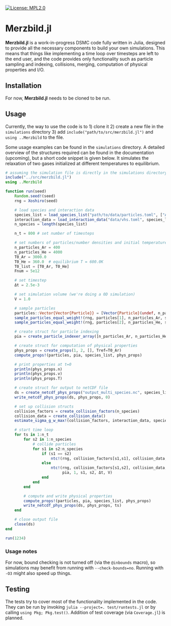 [![License: MPL2.0](https://img.shields.io/badge/License-MPL_2.0-success.svg)](https://opensource.org/license/mpl-2-0)

# Merzbild.jl
**Merzbild.jl** is a work-in-progress DSMC code fully written in Julia,
designed to provide all the necessary components to build your own simulations.
This means that things like implementing a time loop over timesteps are left to the end user,
and the code provides only functionality such as
particle sampling and indexing, collisions, merging, computation of physical properties and I/O.

## Installation

For now, **Merzbild.jl** needs to be cloned to be run.

## Usage
Currently, the way to use the code is to 1) clone it 2) create a new file in the `simulations` directory
3) add `include("path/to/src/merzbild.jl")` and `using ..Merzbild` to the file.

Some usage examples can be found in the `simulations` directory.
A detailed overview of the structures required can be found in the documentation (upcoming),
but a short code snippet is given below. It simulates the relaxation of two gases initialized at different temperatures
to equilibrium.

```julia
# assuming the simulation file is directly in the simulations directory
include("../src/merzbild.jl")
using ..Merzbild

function run(seed)
    Random.seed!(seed)
    rng = Xoshiro(seed)

    # load species and interaction data
    species_list = load_species_list("path/to/data/particles.toml", ["Ar", "He"])
    interaction_data = load_interaction_data("data/vhs.toml", species_list)
    n_species = length(species_list)

    n_t = 800 # set number of timesteps

    # set numbers of particles/number densities and initial temperatures
    n_particles_Ar = 400
    n_particles_He = 4000
    T0_Ar = 3000.0
    T0_He = 360.0  # equilibrium T = 600.0K
    T0_list = [T0_Ar, T0_He]
    Fnum = 5e12

    # set timestep
    Δt = 2.5e-3

    # set simulation volume (we're doing a 0D simulation)
    V = 1.0

    # sample particles
    particles::Vector{Vector{Particle}} = [Vector{Particle}(undef, n_particles_Ar), Vector{Particle}(undef, n_particles_He)]
    sample_particles_equal_weight!(rng, particles[1], n_particles_Ar, species_list[1].mass, T0_Ar, Fnum, 0.0, 1.0, 0.0, 1.0, 0.0, 1.0)
    sample_particles_equal_weight!(rng, particles[2], n_particles_He, species_list[2].mass, T0_He, Fnum, 0.0, 1.0, 0.0, 1.0, 0.0, 1.0)

    # create struct for particle indexing
    pia = create_particle_indexer_array([n_particles_Ar, n_particles_He])

    # create struct for computation of physical properties
    phys_props = create_props(1, 2, [], Tref=T0_Ar)
    compute_props!(particles, pia, species_list, phys_props)

    # print properties at t=0
    println(phys_props.n)
    println(phys_props.v)
    println(phys_props.T)

    # create struct for output to netCDF file
    ds = create_netcdf_phys_props("output_multi_species.nc", species_list, phys_props)
    write_netcdf_phys_props(ds, phys_props, 0)

    # set up collision structs
    collision_factors = create_collision_factors(n_species)
    collision_data = create_collision_data()
    estimate_sigma_g_w_max!(collision_factors, interaction_data, species_list, T0_list, Fnum)

    # start time loop
    for ts in 1:n_t
        for s2 in 1:n_species
            # collide particles
            for s1 in s2:n_species
                if (s1 == s2)
                    ntc!(rng, collision_factors[s1,s1], collision_data, interaction_data, particles[s1], pia, 1, s1, Δt, V)
                else
                    ntc!(rng, collision_factors[s1,s2], collision_data, interaction_data, particles[s1], particles[s2],
                         pia, 1, s1, s2, Δt, V)
                end
            end
        end

        # compute and write physical properties
        compute_props!(particles, pia, species_list, phys_props)
        write_netcdf_phys_props(ds, phys_props, ts)
    end

    # close output file
    close(ds)
end

run(1234)
```

### Usage notes

For now, bound checking is not turned off (via the `@inbounds` macro), so simulations may benefit from running with `--check-bounds=no`.
Running with `-O3` might also speed up things.

## Testing

The tests try to cover most of the functionality implemented in the code. They can be run by invoking `julia --project=. test/runtests.jl` or by calling `using Pkg; Pkg.test()`.
Addition of test coverage (via `Coverage.jl`) is planned.